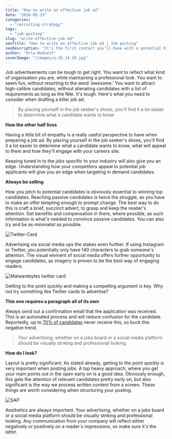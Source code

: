 ```yaml
---
title: "How to write an effective job ad"
date: "2016-05-23"
categories:
  - "recruiting-strategy"
tags:
  - "job-posting"
slug: "write-effective-job-ad"
seoTitle: "How to write an effective job ad | Job posting"
seoDescription: "It’s the first contact you’ll have with a potential hire – your job ad. How do you pique their interest and convert those views into candidates?"
author: "Orla-Hodnett"
coverImage: "/images/a-16.14.10.jpg"
---
```


Job advertisements can be tough to get right. You want to reflect what kind of organisation you are, while maintaining a professional look. You want to seem fun, without resorting to the word ‘awesome.’ You want to attract high-calibre candidates, without alienating candidates with a list of requirements as long as the Nile. It's tough. Here's what you need to consider when drafting a killer job ad.

> By placing yourself in the job seeker's shoes, you'll find it a lot easier to determine what a candidate wants to know

**How the other half lives**

Having a little bit of empathy is a really useful perspective to have when preparing a job ad. By placing yourself in the job seeker's shoes, you'll find it a lot easier to determine what a candidate wants to know, what will appeal to them and how they'll engage with your careers site.

Keeping tuned in to the jobs specific to your industry will also give you an edge. Understanding how your competitors appeal to potential job applicants will give you an edge when targeting in demand candidates.

**Always be selling**

How you pitch to potential candidates is obviously essential to winning top candidates. Reaching passive candidates is twice the struggle, as you have to make an offer tempting enough to prompt change. The best way to do this is craft a brief, succinct advert, to grasp and keep the reader's attention. Get benefits and compensation in there, where possible, as such information is what's needed to convince passive candidates. You can also try and be as minimalist as possible.

![Twitter-Card](/images/Twitter-Card.jpg)

Advertising via social media ups the stakes even further. If using Instagram or Twitter, you potentially only have 140 characters to grab someone's attention. The visual element of social media offers further opportunity to engage candidates, as imagery is proven to be the best way of engaging readers.

![Malwarebytes twitter card](/images/Malwarebytes-twitter-card.png)

Getting to the point quickly and making a compelling argument is key. Why not try something like Twitter cards to advertise?

**This one requires a paragraph all of its own**

Always send out a confirmation email that the application was received. This is an automated process and will reduce confusion for the candidate. Reportedly, up to [70% of candidates](http://hirehive.io/how-crucial-is-candidate-experience-in-making-a-successful-hire/) never receive this, so buck this negative trend.

> Your advertising, whether on a jobs board or a social media platform should be visually striking and professional looking

**How do I look?**

Layout is pretty significant. As stated already, getting to the point quickly is very important when posting jobs. A top heavy approach, where you get your main points out in the open early on is a good idea. Obviously enough, this gets the attention of relevant candidates pretty early on, but also significant is the way we process written content from a screen. These things are worth considering when structuring your posting.

![SAP](/images/SAP.jpg)

Aesthetics are always important. Your advertising, whether on a jobs board or a social media platform should be visually striking and professional looking. Any communication from your company will reflect either negatively or positively on a reader's impressions, so make sure it's the latter.
